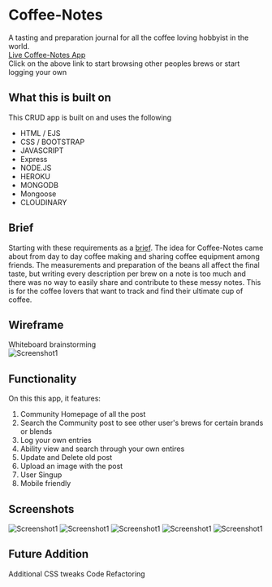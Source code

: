 # Coffee-Notes

A tasting and preparation journal for all the coffee loving hobbyist in the world.
</br>
[Live Coffee-Notes App](https://coffee-notes-journal.herokuapp.com/)
</br>
Click on the above link to start browsing other peoples brews or start logging your own

## What this is built on

This CRUD app is built on and uses the following

- HTML / EJS
- CSS / BOOTSTRAP
- JAVASCRIPT
- Express
- NODE.JS
- HEROKU
- MONGODB
- Mongoose
- CLOUDINARY

## Brief

Starting with these requirements as a [brief](brief.md).
The idea for Coffee-Notes came about from day to day coffee making and sharing coffee equipment among friends.
The measurements and preparation of the beans all affect the final taste, but writing every description per brew on a note is too much and there was no way to easily share and contribute to these messy notes.
This is for the coffee lovers that want to track and find their ultimate cup of coffee.

## Wireframe

Whiteboard brainstorming
</br>
![Screenshot1](./Screenshots/IMG_0888Small.jpeg)

## Functionality

On this this app, it features:

1. Community Homepage of all the post
1. Search the Community post to see other user's brews for certain brands or blends
1. Log your own entries
1. Ability view and search through your own entires
1. Update and Delete old post
1. Upload an image with the post
1. User Singup
1. Mobile friendly

## Screenshots

![Screenshot1](./Screenshots/Screen%20Shot%202022-07-15%20at%2010.28.14%20AM.png)
![Screenshot1](./Screenshots/Screen%20Shot%202022-07-15%20at%2010.29.06%20AM.png)
![Screenshot1](./Screenshots/Screen%20Shot%202022-07-15%20at%2010.37.01%20AM.png)
![Screenshot1](./Screenshots/Screen%20Shot%202022-07-15%20at%2010.37.48%20AM.png)
![Screenshot1](./Screenshots/Screen%20Shot%202022-07-15%20at%2010.38.13%20AM.png)

## Future Addition

Additional CSS tweaks
Code Refactoring
